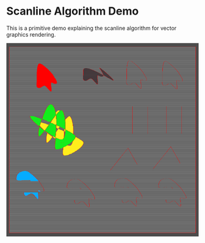 # Scanline Algorithm Demo

This is a primitive demo explaining the scanline algorithm for vector graphics rendering.

![Example](screenshot.png)
